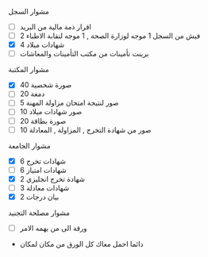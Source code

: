 مشوار السجل 
- [ ] اقرار ذمة مالية من البريد 
- [ ] 2 فيش من السجل 1 موجه لوزارة الصحة , 1 موجه لنقابة الاطباء 
- [x] 4 شهادات ميلاد 
- [ ] برينت تأمينات من مكتب التأمينات والمعاشات 

مشوار المكتبة 
- [x] 40 صورة شخصية 
- [ ] 20 دمغة 
- [ ] 5 صور لنتيجة امتحان مزاولة المهنة 
- [ ] 10 صور شهادات ميلاد 
- [ ] 20 صورة بطاقة 
- [ ] 10 صور من شهادة التخرج , المزاولة , المعادلة 

مشوار الجامعة 
- [x] 6 شهادات تخرج
- [ ] 6 شهادات امتياز 
- [x] 2 شهادة تخرج انجليزي
- [ ] 3 شهادات معادلة 
- [x] 2 بيان درجات 

مشوار مصلحة التجنيد 
- [ ] ورقة الى من يهمه الامر 


- دائما احمل معاك كل الورق من مكان لمكان 